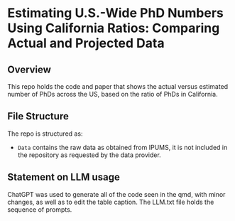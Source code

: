 # Estimating U.S.-Wide PhD Numbers Using California Ratios: Comparing Actual and Projected Data

## Overview

This repo holds the code and paper that shows the actual versus estimated number of PhDs across the US, based on the ratio of PhDs in California.


## File Structure

The repo is structured as:

-   `Data` contains the raw data as obtained from IPUMS, it is not included in the repository as requested by the data provider.


## Statement on LLM usage

ChatGPT was used to generate all of the code seen in the qmd, with minor changes, as well as to edit the table caption. The LLM.txt file holds the sequence of prompts.
